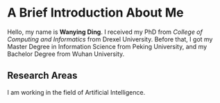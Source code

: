 # A Brief Introduction About Me

Hello, my name is **Wanying Ding**. I received my PhD from *College of Computing and Informatics* from Drexel University. Before that, I got my Master Degree in Information Science from Peking University, and my Bachelor Degree from Wuhan University.

## Research Areas
I am working in the field of Artificial Intelligence.
